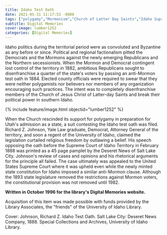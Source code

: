 ```yaml
---
title: Idaho Test Oath
date: 2021-05-31 11:17:53 -0800
tags: ["polygamy","Mormonism","Church of Latter Day Saints","Idaho Supreme Court","religion"]
subtitle: Digital Memories
cover-image: lumber1252
categories: [Digital Memories]
---
```


Idaho politics during the territorial period were as convoluted and Byzantine as any before or since. Political and regional factionalism pitted the Democrats and the Mormons against the newly emerging Republicans and the Northern secessionists. When the Mormon and Democrat contingent lost control of the territory in 1882, ambitious Republicans sought to disenfranchise a quarter of the state's voters by passing an anti-Mormon test oath in 1884. Elected county officials were required to swear that they were neither polygamists nor believers nor members of any organization encouraging such practices. The intent was to completely disenfranchise members of the Church of Jesus Christ of Latter-day Saints and break their political power in southern Idaho.

{% include feature/image.html objectid="lumber1252" %}

When the Church rescinded its support for polygamy in preparation for Utah's admission as a state, a suit contesting the Idaho test oath was filed. Richard Z. Johnson, Yale Law graduate, Democrat, Attorney General of the territory, and soon a regent of the University of Idaho, claimed the legislation curtailed religious freedom by outlawing a belief. His speech opposing the oath before the Supreme Court of Idaho Territory in February 1888 was printed as a 45 page pamplet by the Deseret News of Salt Lake City. Johnson's review of cases and opinions and his rhetorical arguments for the principle all failed. The case ultimately was appealed to the United States Supreme Court where it was upheld even while the newly minted state constitution for Idaho imposed a similar anti-Mormon clause. Although the 1893 state legislature removed the restrictions against Mormon voters, the constitutional provision was not removed until 1982.

**Written in October 1996 for the library's Digital Memories website.**

Acquisition of this item was made possible with funds provided by the Library Associates, the "friends" of the University of Idaho Library.

Cover: Johnson, Richard Z. Idaho Test Oath. Salt Lake City: Deseret News Company, 1888. Special Collections and Archives, University of Idaho Library.